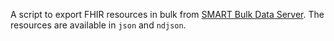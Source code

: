 A script to export FHIR resources in bulk from [SMART Bulk Data Server](https://bulk-data.smarthealthit.org/). The resources are available in `json` and `ndjson`.